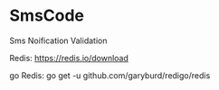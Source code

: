# SmsCode
Sms Noification Validation

Redis: https://redis.io/download

go Redis: go get -u github.com/garyburd/redigo/redis